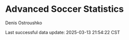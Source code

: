 # Advanced Soccer Statistics
Denis Ostroushko

<!-- gfm -->

Last successful data update: 2025-03-13 21:54:22 CST
